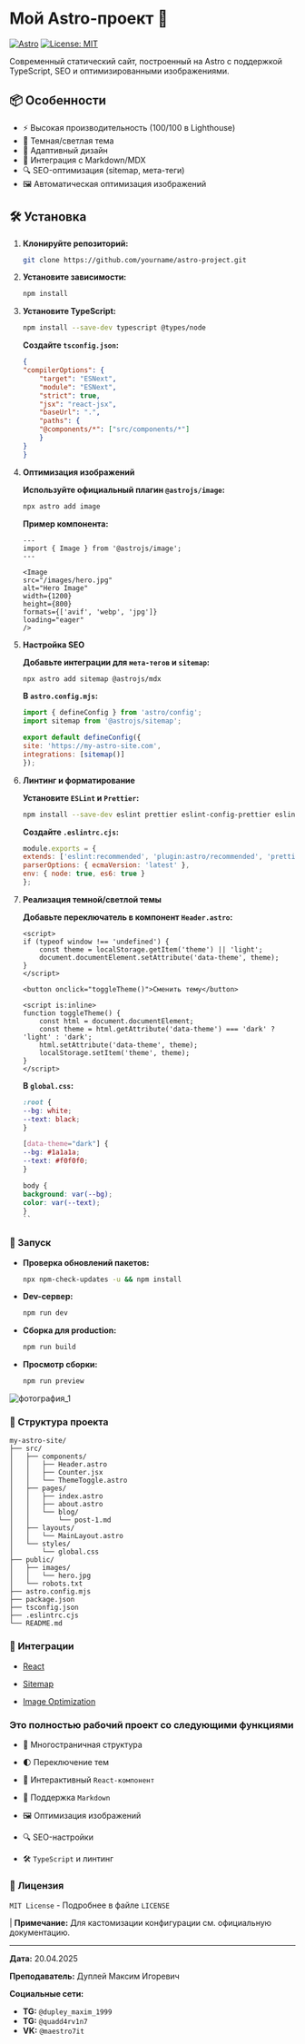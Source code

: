 # Мой Astro-проект 🚀

[![Astro](https://img.shields.io/badge/Astro-5.7.0-FF5D01?logo=astro)](https://astro.build)
[![License: MIT](https://img.shields.io/badge/License-MIT-blue.svg)](LICENSE)

Современный статический сайт, построенный на Astro с поддержкой TypeScript, SEO и оптимизированными изображениями.

## 📦 Особенности

- ⚡️ Высокая производительность (100/100 в Lighthouse)
- 🌙 Темная/светлая тема
- 📱 Адаптивный дизайн
- 📝 Интеграция с Markdown/MDX
- 🔍 SEO-оптимизация (sitemap, мета-теги)
- 🖼️ Автоматическая оптимизация изображений

## 🛠 Установка

1. **Клонируйте репозиторий:**

    ```bash
    git clone https://github.com/yourname/astro-project.git
    ```

2. **Установите зависимости:**

    ```bash
    npm install
    ```

3. **Установите TypeScript:**

    ```bash
    npm install --save-dev typescript @types/node
    ```

    **Создайте `tsconfig.json`:**

    ```json
    {
    "compilerOptions": {
        "target": "ESNext",
        "module": "ESNext",
        "strict": true,
        "jsx": "react-jsx",
        "baseUrl": ".",
        "paths": {
        "@components/*": ["src/components/*"]
        }
    }
    }
    ```

4. **Оптимизация изображений**

    **Используйте официальный плагин `@astrojs/image`:**

    ```bash
    npx astro add image
    ```

    **Пример компонента:**

    ```astro
    ---
    import { Image } from '@astrojs/image';
    ---

    <Image
    src="/images/hero.jpg"
    alt="Hero Image"
    width={1200}
    height={800}
    formats={['avif', 'webp', 'jpg']}
    loading="eager"
    />
    ```

5. **Настройка SEO**

    **Добавьте интеграции для `мета-тегов` и `sitemap`:**

    ```bash
    npx astro add sitemap @astrojs/mdx
    ```

    **В `astro.config.mjs`:**

    ```javascript
    import { defineConfig } from 'astro/config';
    import sitemap from '@astrojs/sitemap';

    export default defineConfig({
    site: 'https://my-astro-site.com',
    integrations: [sitemap()]
    });
    ```

6. **Линтинг и форматирование**

    **Установите `ESLint` и `Prettier`:**

    ```bash
    npm install --save-dev eslint prettier eslint-config-prettier eslint-plugin-astro
    ```

    **Создайте `.eslintrc.cjs`:**

    ```javascript
    module.exports = {
    extends: ['eslint:recommended', 'plugin:astro/recommended', 'prettier'],
    parserOptions: { ecmaVersion: 'latest' },
    env: { node: true, es6: true }
    };
    ```

7. **Реализация темной/светлой темы**

    **Добавьте переключатель в компонент `Header.astro`:**

    ```astro
    <script>
    if (typeof window !== 'undefined') {
        const theme = localStorage.getItem('theme') || 'light';
        document.documentElement.setAttribute('data-theme', theme);
    }
    </script>

    <button onclick="toggleTheme()">Сменить тему</button>

    <script is:inline>
    function toggleTheme() {
        const html = document.documentElement;
        const theme = html.getAttribute('data-theme') === 'dark' ? 'light' : 'dark';
        html.setAttribute('data-theme', theme);
        localStorage.setItem('theme', theme);
    }
    </script>
    ```

    **В `global.css`:**

    ```css
    :root {
    --bg: white;
    --text: black;
    }

    [data-theme="dark"] {
    --bg: #1a1a1a;
    --text: #f0f0f0;
    }

    body {
    background: var(--bg);
    color: var(--text);
    }
    ``

### 🚀 Запуск

- **Проверка обновлений пакетов:**

    ```bash
    npx npm-check-updates -u && npm install
    ```

- **Dev-сервер:**

    ```bash
    npm run dev
    ```

- **Сборка для production:**

    ```bash
    npm run build
    ```

- **Просмотр сборки:**

    ```bash
    npm run preview
    ```

![фотография_1](img/image_1.png)

### 📂 Структура проекта

```textline
my-astro-site/
├── src/
│   ├── components/
│   │   ├── Header.astro
│   │   ├── Counter.jsx
│   │   └── ThemeToggle.astro
│   ├── pages/
│   │   ├── index.astro
│   │   ├── about.astro
│   │   └── blog/
│   │       └── post-1.md
│   ├── layouts/
│   │   └── MainLayout.astro
│   └── styles/
│       └── global.css
├── public/
│   ├── images/
│   │   └── hero.jpg
│   └── robots.txt
├── astro.config.mjs
├── package.json
├── tsconfig.json
├── .eslintrc.cjs
└── README.md
```

### 🔌 Интеграции

- [React](https://docs.astro.build/ru/guides/integrations-guide/react/)

- [Sitemap](https://docs.astro.build/ru/guides/integrations-guide/sitemap/)

- [Image Optimization](https://docs.astro.build/ru/guides/images/)

### Это полностью рабочий проект со следующими функциями

- 📁 Многостраничная структура

- 🌓 Переключение тем

- 🧮 Интерактивный `React-компонент`

- 📝 Поддержка `Markdown`

- 🖼️ Оптимизация изображений

- 🔍 SEO-настройки

- 🛠 `TypeScript` и линтинг

### 📄 Лицензия

`MIT License` - Подробнее в файле `LICENSE`

| **Примечание:** Для кастомизации конфигурации см. официальную документацию.

---

**Дата:** 20.04.2025

**Преподаватель:** Дуплей Максим Игоревич

**Cоциальные сети:**

- **TG:** `@dupley_maxim_1999`
- **TG:** `@quadd4rv1n7`
- **VK:** `@maestro7it`
